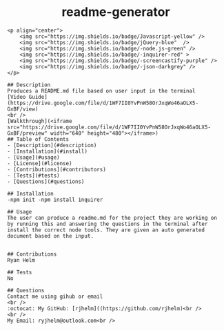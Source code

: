 <h1 align="center">readme-generator</h1>

    <p align="center">
        <img src="https://img.shields.io/badge/Javascript-yellow" />
        <img src="https://img.shields.io/badge/jQuery-blue"  />
        <img src="https://img.shields.io/badge/-node.js-green" />
        <img src="https://img.shields.io/badge/-inquirer-red" >
        <img src="https://img.shields.io/badge/-screencastify-purple" />
        <img src="https://img.shields.io/badge/-json-darkgrey" />
    </p>

    ## Description
    Produces a README.md file based on user input in the terminal
    [Video Guide](https://drive.google.com/file/d/1WF7II0YvPnW58OrJxqWo46aOLX5-GxBF/view)
    <br />
    [Walkthrough](<iframe src="https://drive.google.com/file/d/1WF7II0YvPnW58OrJxqWo46aOLX5-GxBF/preview" width="640" height="480"></iframe>)
    ## Table of Contents
    - [Description](#description)
    - [Installation](#install)
    - [Usage](#usage)
    - [License](#license)
    - [Contributions](#contributors)
    - [Tests](#tests)
    - [Questions](#questions)

    ## Installation
    -npm init -npm install inquirer

    ## Usage
    The user can produce a readme.md for the project they are working on by running this and answering the questions in the terminal after install the correct node tools. They are given an auto generated document based on the input.


    ## Contributions
    Ryan Helm

    ## Tests
    No

    ## Questions
    Contact me using gihub or email
    <br />
    :octocat: My GitHub: [rjhelm]((https://github.com/rjhelm)<br />
    <br />
    My Email: ryjhelm@outlook.com<br />
